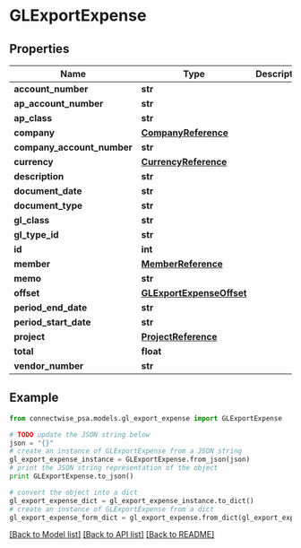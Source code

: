 # GLExportExpense


## Properties
Name | Type | Description | Notes
------------ | ------------- | ------------- | -------------
**account_number** | **str** |  | [optional] 
**ap_account_number** | **str** |  | [optional] 
**ap_class** | **str** |  | [optional] 
**company** | [**CompanyReference**](CompanyReference.md) |  | [optional] 
**company_account_number** | **str** |  | [optional] 
**currency** | [**CurrencyReference**](CurrencyReference.md) |  | [optional] 
**description** | **str** |  | [optional] 
**document_date** | **str** |  | [optional] 
**document_type** | **str** |  | [optional] 
**gl_class** | **str** |  | [optional] 
**gl_type_id** | **str** |  | [optional] 
**id** | **int** |  | [optional] 
**member** | [**MemberReference**](MemberReference.md) |  | [optional] 
**memo** | **str** |  | [optional] 
**offset** | [**GLExportExpenseOffset**](GLExportExpenseOffset.md) |  | [optional] 
**period_end_date** | **str** |  | [optional] 
**period_start_date** | **str** |  | [optional] 
**project** | [**ProjectReference**](ProjectReference.md) |  | [optional] 
**total** | **float** |  | [optional] 
**vendor_number** | **str** |  | [optional] 

## Example

```python
from connectwise_psa.models.gl_export_expense import GLExportExpense

# TODO update the JSON string below
json = "{}"
# create an instance of GLExportExpense from a JSON string
gl_export_expense_instance = GLExportExpense.from_json(json)
# print the JSON string representation of the object
print GLExportExpense.to_json()

# convert the object into a dict
gl_export_expense_dict = gl_export_expense_instance.to_dict()
# create an instance of GLExportExpense from a dict
gl_export_expense_form_dict = gl_export_expense.from_dict(gl_export_expense_dict)
```
[[Back to Model list]](../README.md#documentation-for-models) [[Back to API list]](../README.md#documentation-for-api-endpoints) [[Back to README]](../README.md)


